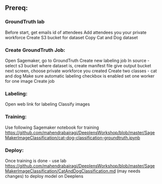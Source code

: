 ## Prereq:
### GroundTruth lab
Before start, get emails id of attendees
Add attendees you your private workforce
Create S3 bucket for dataset
Copy Cat and Dog dataset

### Create GroundTruth Job:
Open Sagemaker, go to GroundTruth
Create new labeling job
In source - select s3 bucket where dataset is, create manifest file
give output bucket
next screen, choose private workforce you created
Create two classes - cat and dog
Make sure automatic labeling checkbox is enabled
set one worker for one image
Create job


### Labeling:
Open web link for labeling
Classify images

### Training:
Use following Sagemaker notebook for training
https://github.com/mahendrabairagi/DeeplensWorkshop/blob/master/SageMakerImageClassification/cat-dog-classification-groundtruth.ipynb

### Deploy:
Once training is done - use lab https://github.com/mahendrabairagi/DeeplensWorkshop/blob/master/SageMakerImageClassification/CatAndDogClassification.md
(may needs changes) to deploy model on Deeplens
